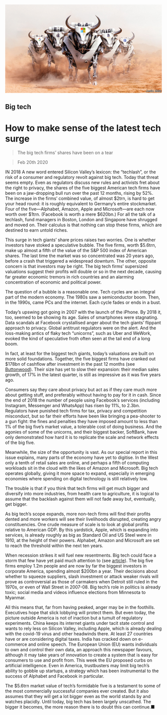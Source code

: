 ![](./images/20200222_LDD001_0.jpg)

## Big tech

# How to make sense of the latest tech surge

> The big tech firms’ shares have been on a tear

> Feb 20th 2020

IN 2018 A new word entered Silicon Valley’s lexicon: the “techlash”, or the risk of a consumer and regulatory revolt against big tech. Today that threat seems empty. Even as regulators discuss new rules and activists fret about the right to privacy, the shares of the five biggest American tech firms have been on a jaw-dropping bull run over the past 12 months, rising by 52%. The increase in the firms’ combined value, of almost $2trn, is hard to get your head round: it is roughly equivalent to Germany’s entire stockmarket. Four of the five—Alphabet, Amazon, Apple and Microsoft—are each now worth over $1trn. (Facebook is worth a mere $620bn.) For all the talk of a techlash, fund managers in Boston, London and Singapore have shrugged and moved on. Their calculus is that nothing can stop these firms, which are destined to earn untold riches.

This surge in tech giants’ share prices raises two worries. One is whether investors have stoked a speculative bubble. The five firms, worth $5.6trn, make up almost a fifth of the value of the S&P 500 index of American shares. The last time the market was so concentrated was 20 years ago, before a crash that triggered a widespread downturn. The other, opposite concern is that investors may be right. The big tech firms’ supersized valuations suggest their profits will double or so in the next decade, causing far greater economic tremors in rich countries and an alarming concentration of economic and political power.

The question of a bubble is a reasonable one. Tech cycles are an integral part of the modern economy. The 1980s saw a semiconductor boom. Then, in the 1990s, came PCs and the internet. Each cycle fades or ends in a bust.

Today’s upswing got going in 2007 with the launch of the iPhone. By 2018 it, too, seemed to be showing its age. Sales of smartphones were stagnating. Data scandals at Facebook crystallised anger about the tech giants’ flippant approach to privacy. Global antitrust regulators were on the alert. And the loss-making antics of flaky tech “unicorns”, such as Uber and WeWork, evoked the kind of speculative froth often seen at the tail end of a long boom.

In fact, at least for the biggest tech giants, today’s valuations are built on more solid foundations. Together, the five biggest firms have cranked out $178bn of cashflow after investment in the past 12 months (see [Buttonwood](https://www.economist.com//finance-and-economics/2020/02/20/the-appeal-and-the-flaws-of-cash-based-accounting)). Their size has yet to slow their expansion: their median sales growth, of 17% in the latest quarter, is still as impressive as it was five years ago.

Consumers say they care about privacy but act as if they care much more about getting stuff, and preferably without having to pay for it in cash. Since the end of 2018 the number of people using Facebook’s services (including Instagram, Messenger and WhatsApp) has risen by 11%, to 2.3bn. Regulators have punished tech firms for tax, privacy and competition misconduct, but so far their efforts have been like bringing a pea-shooter to a gun fight: the fines and penalties they have imposed amount to less than 1% of the big five’s market value, a tolerable cost of doing business. And the agonies of some of the unicorns, and their biggest backer, SoftBank, have only demonstrated how hard it is to replicate the scale and network effects of the big five.

Meanwhile, the size of the opportunity is vast. As our special report in this issue explains, many parts of the economy have yet to digitise. In the West only a tenth of retail sales are online, and perhaps a fifth of computing workloads sit in the cloud with the likes of Amazon and Microsoft. Big tech operates globally, giving it more space to expand, especially in emerging economies where spending on digital technology is still relatively low.

The trouble is that if you think that tech firms will get much bigger and diversify into more industries, from health care to agriculture, it is logical to assume that the backlash against them will not fade away but, eventually, get bigger.

As big tech’s scope expands, more non-tech firms will find their profits dented and more workers will see their livelihoods disrupted, creating angry constituencies. One crude measure of scale is to look at global profits relative to American GDP. By this yardstick, Apple, which is expanding into services, is already roughly as big as Standard Oil and US Steel were in 1910, at the height of their powers. Alphabet, Amazon and Microsoft are set to reach the threshold within the next ten years.

When recession strikes it will fuel new resentments. Big tech could face a storm that few have yet paid much attention to (see [article](https://www.economist.com//business/2020/02/20/business-and-the-next-recession)). The big five firms employ 1.2m people and are now by far the biggest investors in corporate America, spending almost $200bn a year. Their decisions about whether to squeeze suppliers, slash investment or attack weaker rivals will prove as controversial as those of carmakers when Detroit still ruled in the 1970s, or even of Wall Street in 2007-08. Big tech’s role in politics is already toxic; social media and videos influence elections from Minnesota to Myanmar.

All this means that, far from having peaked, anger may be in the foothills. Executives hope that slick lobbying will protect them. But even today, the picture outside America is not of inaction but a tumult of regulatory experiments. China keeps its internet giants under tacit state control and wants to rely less on Silicon Valley, including Apple, which is already dealing with the covid-19 virus and other headwinds there. At least 27 countries have or are considering digital taxes. India has cracked down on e-commerce and online speech. The European Union (EU) wants individuals to own and control their own data, an approach this newspaper favours, although it may take years of innovation to create a system that is easy for consumers to use and profit from. This week the EU proposed curbs on artificial intelligence. Even in America, trustbusters may limit big tech’s ability to gobble up startups, a strategy which has been instrumental to the success of Alphabet and Facebook in particular.

The $5.6trn market value of tech’s formidable five is a testament to some of the most commercially successful companies ever created. But it also assumes that they will get a lot bigger even as the world stands by and watches placidly. Until today, big tech has been largely unscathed. The bigger it becomes, the more reason there is to doubt this can continue.■
